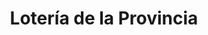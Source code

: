 ---
title: "Lotería de la Provincia"
url: /san-fernando/loteria-de-la-provincia-colon/
shop: lotería
---